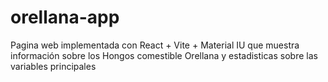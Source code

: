 # orellana-app
Pagina web implementada con React + Vite + Material IU que muestra información sobre los Hongos comestible Orellana y estadisticas sobre las variables principales
